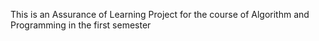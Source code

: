 This is an Assurance of Learning Project for the course of Algorithm and Programming in the first semester
